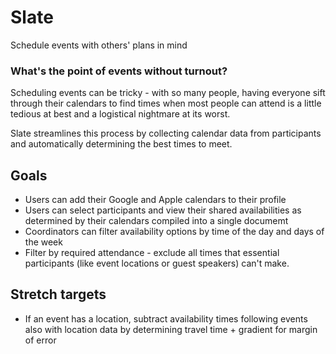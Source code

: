 # Slate
Schedule events with others' plans in mind

### What's the point of events without turnout?
Scheduling events can be tricky - with so many people, having everyone sift through their calendars to find times when most people can attend is a little tedious at best and a logistical nightmare at its worst.

Slate streamlines this process by collecting calendar data from participants and automatically determining the best times to meet.

## Goals
* Users can add their Google and Apple calendars to their profile
* Users can select participants and view their shared availabilities as determined by their calendars compiled into a single documemt
* Coordinators can filter availability options by time of the day and days of the week
* Filter by required attendance - exclude all times that essential participants (like event locations or guest speakers) can't make.

## Stretch targets
* If an event has a location, subtract availability times following events also with location data by determining travel time + gradient for margin of error
